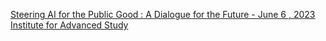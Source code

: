 [Steering AI for the Public Good : A Dialogue for the Future - June 6 , 2023   Institute for Advanced Study](https://qi.tc/qi/113745)